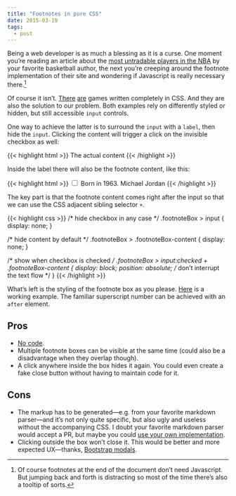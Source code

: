```yaml
---
title: "Footnotes in pure CSS"
date: 2015-03-19
tags:
  - post
---
```


Being a web developer is as much a blessing as it is a curse. One moment you’re reading an article about the [most untradable players in the NBA](http://grantland.com/features/2015-nba-trade-value-part-3-the-final-countdown/) by your favorite basketball author, the next you’re creeping around the footnote implementation of their site and wondering if Javascript is really necessary there.[^1]

Of course it isn’t. [There](http://cssdeck.com/labs/css-panic-game) [are](http://codepen.io/ziga-miklic/pen/Fagmh) games written completely in CSS. And they are also the solution to our problem. Both examples rely on differently styled or hidden, but still accessible `input` controls.

One way to achieve the latter is to surround the `input` with a `label`, then hide the `input`. Clicking the content will trigger a click on the invisible checkbox as well:

{{< highlight html >}}
<label>
  <input type="checkbox" style="display:none;" />
  The actual content
</label>
{{< /highlight >}}

Inside the label there will also be the footnote content, like this:

{{< highlight html >}}
<label class="footnoteBox">
  <input type="checkbox" />
  <span class="footnoteBox-content">Born in 1963.</span>
  <span class="footnoteBox-element">Michael Jordan</span>
</label>
{{< /highlight >}}

The key part is that the footnote content comes right after the input so that we can use the CSS adjacent sibling selector `+`.

{{< highlight css >}}
/* hide checkbox in any case */
.footnoteBox > input {
  display: none;
}

/* hide content by default */
.footnoteBox > .footnoteBox-content {
  display: none;
}

/* show when checkbox is checked */
.footnoteBox > input:checked + .footnoteBox-content {
  display: block;
  position: absolute; /* don’t interrupt the text flow */
}
{{< /highlight >}}

What’s left is the styling of the footnote box as you please. [Here](http://codepen.io/anon/pen/RNERdX) is a working example. The familiar superscript number can be achieved with an `after` element.

## Pros

* [No code](http://blog.codinghorror.com/the-best-code-is-no-code-at-all/).
* Multiple footnote boxes can be visible at the same time (could also be a disadvantage when they overlap though).
* A click anywhere inside the box hides it again. You could even create a fake close button without having to maintain code for it.

## Cons

* The markup has to be generated—e.g. from your favorite markdown parser—and it’s not only quite specific, but also ugly and useless without the accompanying CSS. I doubt your favorite markdown parser would accept a PR, but maybe you could [use your own implementation](https://github.com/TheFox/jekyll-bigfootnotes).
* Clicking outside the box won’t close it. This would be better and more expected UX—thanks, [Bootstrap modals](http://getbootstrap.com/javascript/#modals).

[^1]: Of course footnotes at the end of the document don’t need Javascript. But jumping back and forth is distracting so most of the time there’s also a tooltip of sorts.
